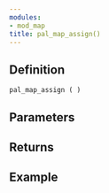 ```yaml
---
modules:
- mod_map
title: pal_map_assign()
---
```


## Definition

    pal_map_assign ( )

## Parameters

## Returns

## Example

```
```

